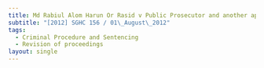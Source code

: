```yaml
---
title: Md Rabiul Alom Harun Or Rasid v Public Prosecutor and another appeal
subtitle: "[2012] SGHC 156 / 01\_August\_2012"
tags:
  - Criminal Procedure and Sentencing
  - Revision of proceedings
layout: single
---
```


